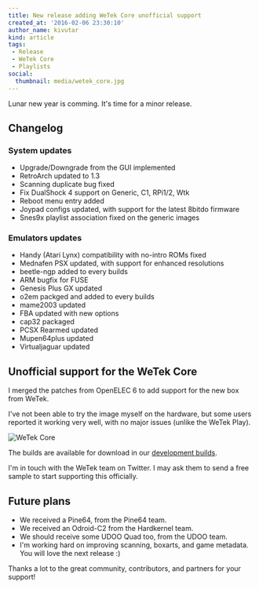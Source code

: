 ```yaml
---
title: New release adding WeTek Core unofficial support
created_at: '2016-02-06 23:30:10'
author_name: kivutar
kind: article
tags:
 - Release
 - WeTek Core
 - Playlists
social:
  thumbnail: media/wetek_core.jpg
---
```


Lunar new year is comming. It's time for a minor release.

## Changelog

### System updates

 * Upgrade/Downgrade from the GUI implemented
 * RetroArch updated to 1.3
 * Scanning duplicate bug fixed
 * Fix DualShock 4 support on Generic, C1, RPi1/2, Wtk
 * Reboot menu entry added
 * Joypad configs updated, with support for the latest 8bitdo firmware
 * Snes9x playlist association fixed on the generic images

### Emulators updates

 * Handy (Atari Lynx) compatibility with no-intro ROMs fixed
 * Mednafen PSX updated, with support for enhanced resolutions
 * beetle-ngp added to every builds
 * ARM bugfix for FUSE
 * Genesis Plus GX updated
 * o2em packged and added to every builds
 * mame2003 updated
 * FBA updated with new options
 * cap32 packaged
 * PCSX Rearmed updated
 * Mupen64plus updated
 * Virtualjaguar updated

## Unofficial support for the WeTek Core

I merged the patches from OpenELEC 6 to add support for the new box from WeTek.

I've not been able to try the image myself on the hardware, but some users reported it working very well, with no major issues (unlike the WeTek Play).

![WeTek Core](media/wetek_core.jpg)

The builds are available for download in our [development builds]().

I'm in touch with the WeTek team on Twitter. I may ask them to send a free sample to start supporting this officially.

## Future plans

 * We received a Pine64, from the Pine64 team.
 * We received an Odroid-C2 from the Hardkernel team.
 * We should receive some UDOO Quad too, from the UDOO team.
 * I'm working hard on improving scanning, boxarts, and game metadata. You will love the next release :)

Thanks a lot to the great community, contributors, and partners for your support!
